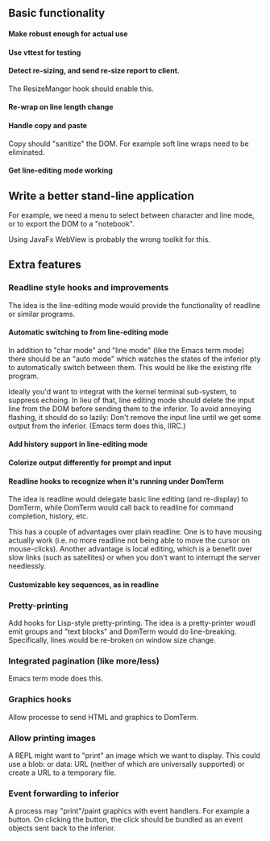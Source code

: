 ## Basic functionality

#### Make robust enough for actual use

#### Use vttest for testing

#### Detect re-sizing, and send re-size report to client.

The ResizeManger hook should enable this.

#### Re-wrap on line length change

#### Handle copy and paste

Copy should "sanitize" the DOM.  For example soft line wraps
need to be eliminated.

#### Get line-editing mode working

## Write a better stand-line application

For example, we need a menu to select between character and line mode,
or to export the DOM to a "notebook".

Using JavaFx WebView is probably the wrong toolkit for this.

## Extra features

### Readline style hooks and improvements

The idea is the line-editing mode would provide the
functionality of readline or similar programs.

#### Automatic switching to from line-editing mode

In addition to "char mode" and "line mode" (like the
Emacs term mode) there should be an "auto mode" which watches
the states of the inferior pty to automatically switch
between them.  This would be like the existing rlfe program.

Ideally you'd want to integrat with the kernel
terminal sub-system, to suppress echoing.   In lieu of
that, line editing mode should delete the input line
from the DOM before sending them to the inferior.
To avoid annoying flashing, it should do so lazily:
Don't remove the input line until we get some
output from the inferior.  (Emacs term does this, IIRC.)

#### Add history support in line-editing mode

#### Colorize output differently for prompt and input

#### Readline hooks to recognize when it's running under DomTerm

The idea is readline would delegate basic line editing
(and re-display) to DomTerm, while DomTerm would call back
to readline for command completion, history, etc.

This has a couple of advantages over plain readline:
One is to have mousing actually work (i.e. no more
readline not being able to move the cursor on mouse-clicks).
Another advantage is local editing, which is a benefit
over slow links (such as satellites) or when you don't
want to interrupt the server needlessly.

#### Customizable key sequences, as in readline

### Pretty-printing

Add hooks for Lisp-style pretty-printing.  The idea is a pretty-printer
woudl emit groups and "text blocks" and DomTerm would do line-breaking.
Specifically, lines would be re-broken on window size change.

### Integrated pagination (like more/less)

Emacs term mode does this.

### Graphics hooks

Allow processe to send HTML and graphics to DomTerm.

### Allow printing images

A REPL might want to "print" an image which we want to display.
This could use a blob: or data: URL (neither of which are universally
supported) or create a URL to a temporary file.

### Event forwarding to inferior

A process may "print"/paint graphics with event handlers.
For example a button.  On clicking the button, the click
should be bundled as an event objects sent back to the inferior.

